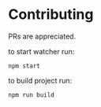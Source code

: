 # Contributing

PRs are appreciated. 

to start watcher run:

`npm start`

to build project run:

`npm run build`